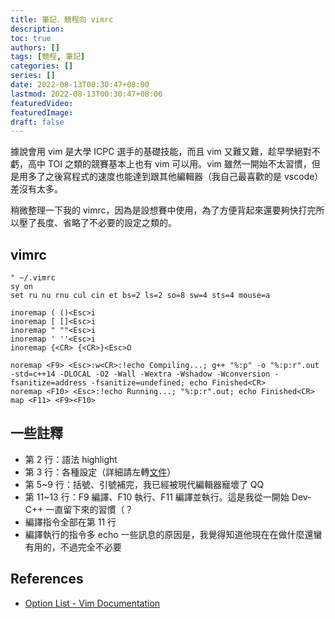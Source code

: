 ```yaml
---
title: 筆記．競程向 vimrc
description:
toc: true
authors: []
tags: [競程, 筆記]
categories: []
series: []
date: 2022-08-13T00:30:47+08:00
lastmod: 2022-08-13T00:30:47+08:00
featuredVideo:
featuredImage:
draft: false
---
```


據說會用 vim 是大學 ICPC 選手的基礎技能，而且 vim 又難又難，趁早學絕對不虧，高中 TOI 之類的競賽基本上也有 vim 可以用。vim 雖然一開始不太習慣，但是用多了之後寫程式的速度也能達到跟其他編輯器（我自己最喜歡的是 vscode）差沒有太多。

稍微整理一下我的 vimrc，因為是設想賽中使用，為了方便背起來還要夠快打完所以壓了長度、省略了不必要的設定之類的。

## vimrc

```vimrc
" ~/.vimrc
sy on
set ru nu rnu cul cin et bs=2 ls=2 so=8 sw=4 sts=4 mouse=a

inoremap ( ()<Esc>i
inoremap [ []<Esc>i
inoremap " ""<Esc>i
inoremap ' ''<Esc>i
inoremap {<CR> {<CR>}<Esc>O

noremap <F9> <Esc>:w<CR>:!echo Compiling...; g++ "%:p" -o "%:p:r".out -std=c++14 -DLOCAL -O2 -Wall -Wextra -Wshadow -Wconversion -fsanitize=address -fsanitize=undefined; echo Finished<CR>
noremap <F10> <Esc>:!echo Running...; "%:p:r".out; echo Finished<CR>
map <F11> <F9><F10>
```

## 一些註釋

- 第 2 行：語法 highlight
- 第 3 行：各種設定（詳細請左轉[文件][option-list]）
- 第 5~9 行：括號、引號補完，我已經被現代編輯器寵壞了 QQ
- 第 11~13 行：F9 編譯、F10 執行、F11 編譯並執行。這是我從一開始 Dev-C++ 一直留下來的習慣（？
- 編譯指令全部在第 11 行
- 編譯執行的指令多 echo 一些訊息的原因是，我覺得知道他現在在做什麼還蠻有用的，不過完全不必要

## References

- [Option List - Vim Documentation][option-list]

[option-list]: http://vimdoc.sourceforge.net/htmldoc/quickref.html#option-list
